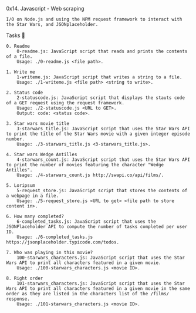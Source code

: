 0x14. Javascript - Web scraping

    I/O on Node.js and using the NPM request framework to interact with the Star Wars, and JSONplaceholder.

Tasks 📃

    0. Readme
        0-readme.js: JavaScript script that reads and prints the contents of a file.
        Usage: ./0-readme.js <file path>.

    1. Write me
        1-writeme.js: JavaScript script that writes a string to a file.
        Usage: ./1-writeme.js <file path> <string to write>.

    2. Status code
        2-statuscode.js: JavaScript script that displays the stauts code of a GET request using the request framework.
        Usage: ./2-statuscode.js <URL to GET>.
        Output: code: <status code>.

    3. Star wars movie title
        3-starwars_title.js: JavaScript script that uses the Star Wars API to print the title of the Star Wars movie with a given integer episode number.
        Usage: ./3-starwars_title.js <3-starwars_title.js>.

    4. Star wars Wedge Antilles
        4-starwars_count.js: JavaScript script that uses the Star Wars API to print the number of movies featuring the character "Wedge Antilles".
        Usage: ./4-starwars_count.js http://swapi.co/api/films/.

    5. Loripsum
        5-request_store.js: JavaScript script that stores the contents of a webpage in a file.
        Usage: ./5-request_store.js <URL to get> <file path to store content in>.

    6. How many completed?
        6-completed_tasks.js: JavaScript script that uses the JSONPlaceholder API to compute the number of tasks completed per user ID.
        Usage: ./6-completed_tasks.js https://jsonplaceholder.typicode.com/todos.

    7. Who was playing in this movie?
        100-starwars_characters.js: JavaScript script that uses the Star Wars API to print all characters featured in a given movie.
        Usage: ./100-starwars_characters.js <movie ID>.

    8. Right order
        101-starwars_characters.js: JavaScript script that uses the Star Wars API to print all characters featured in a given movie in the same order as they are listed in the characters list of the /films/ response.
        Usage: ./101-starwars_characters.js <movie ID>.

